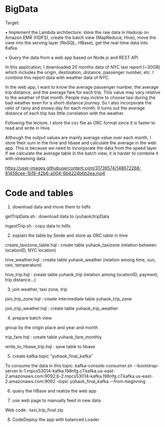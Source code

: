 # BigData

Target:

•	Implement the Lambda architecture: store the raw data in Hadoop on Amazon EMR (HDFS), create the batch view (MapReduce, Hive), move the view into the serving layer (NoSQL, HBase), get the real-time data into Kafka.

•	Query the data from a web app based on Node.js and REST API.


In this application, I downloaded 20 months data of NYC taxi report (~30GB) which includes the origin, destination, distance, passenger number, etc. I combine this report data with weather data of NYC.

In the web app, I want to know the average passenger number, the average trip distance, and the average fare for each trip. This value may vary relative to the weather of that month. People may incline to choose taxi during the bad weather even for a short-distance journey. So I also incorporate the ratio of rainy and snowy day for each month. It turns out the average distance of each trip has little correlation with the weather.

Following the lecture, I store the csv file as ORC format since it is faster to read and write in Hive.

Although the output values are mainly average value over each month, I store their sum in the hive and hbase and calculate the average in the web app. This is because we need to incorporate the data from the speed layer. If we calculate the average table in the batch view, it is harder to combine it with streaming data.

https://user-images.githubusercontent.com/31739574/148672268-81458cee-1b19-42b6-a004-6b4224b6b2ea.mp4

# Code and tables
1.	download data and move them to hdfs

getTripData.sh   :   download data to /yuhaok/tripData

ingestTrip.sh    :    copy data to hdfs 

2.	explain the table by Serde and store as ORC table in hive

create_taxizone_table.hql    :    create table yuhaok_taxizone  (relation between locationID, NYC location)

hive_weather.hql  :  create table yuhaok_weather (relation among time, sun, rain, temperature)

hive_trip.hql   :  create table yuhaok_trip  (relation among locationID, payment, trip distance…)

3.	join weather, taxi zone, trip

join_trip_zone.hql   :  create intermediate table yuhaok_trip_zone

join_trip_weather.hql   :  create table yuhaok_trip_weather

4.	prepare batch view

group by the origin place and year and month

trip_fare.hql    :   create table yuhaok_fare_monthly

write_to_hbase_trip.hql   :    save table to hbase

5.	create kafka topic  “yuhaok_final_kafka”

To consume the data in this topic:
kafka-console-consumer.sh --bootstrap-server b-1.mpcs53014-kafka.198nfg.c7.kafka.us-east-2.amazonaws.com:9092,b-2.mpcs53014-kafka.198nfg.c7.kafka.us-east-2.amazonaws.com:9092 -topic yuhaok_final_kafka --from-beginning

6.	query the HBase and realize the web app

7.	use web page to manually feed in new data

Web code  : taxi_trip_final.zip

8.	CodeDeploy the app with balanced Loader






